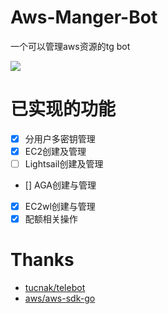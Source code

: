 # Aws-Manger-Bot
一个可以管理aws资源的tg bot

[![](https://img.shields.io/github/license/Yuzuki999/Aws-Manger-Bot?style=for-the-badge)](https://www.gnu.org/licenses/gpl-3.0.html)

# 已实现的功能
- [x] 分用户多密钥管理
- [x] EC2创建及管理
- [ ] Lightsail创建及管理
- [] AGA创建与管理
- [x] EC2wl创建与管理
- [x] 配额相关操作

# Thanks
- [tucnak/telebot](https://github.com/tucnak/telebot)
- [aws/aws-sdk-go](https://github.com/aws/aws-sdk-go)
